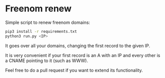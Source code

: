 # Freenom renew

Simple script to renew freenom domains:

```sh
pip3 install -r requirements.txt
python3 run.py <IP>
```

It goes over all your domains, changing the first record to the given IP.

It is very convenient if your first record is an A with an IP and every other is a CNAME pointing to it (such as WWW).

Feel free to do a pull request if you want to extend its functionality.